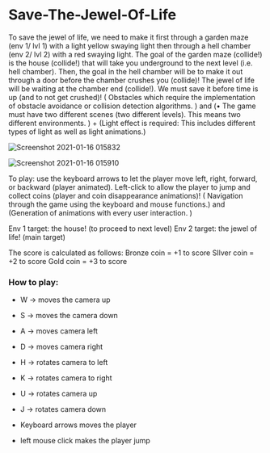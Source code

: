# Save-The-Jewel-Of-Life
To save the jewel of life, we need to make it first through a garden maze (env 1/ lvl 1) with a light yellow swaying light then through a hell chamber (env 2/ lvl 2) with a red swaying light. The goal of the garden maze (collide!) is the house (collide!) that will take you underground to the next level (i.e. hell chamber). Then, the goal in the hell chamber will be to make it out through a door before the chamber crushes you (collide)! The jewel of life will be waiting at the chamber end (collide!). We must save it before time is up (and to not get crushed)!  ( Obstacles which require the implementation of obstacle avoidance or collision detection algorithms. ) and (• The game must have two different scenes (two different levels). This means two different environments. )  +  (Light effect is required: This includes different types of light as well as light animations.)

![Screenshot 2021-01-16 015832](https://user-images.githubusercontent.com/47950134/104790165-73d9c400-579f-11eb-92d7-eadbbb46db96.png)

![Screenshot 2021-01-16 015910](https://user-images.githubusercontent.com/47950134/104790192-8a801b00-579f-11eb-9f26-77d6028c34c3.png)

To play: use the keyboard arrows to let the player move left, right, forward, or backward (player animated). Left-click to allow the player to jump and collect coins (player and coin disappearance animations)! ( Navigation through the game using the keyboard and mouse functions.) and (Generation of animations with every user interaction. )

Env 1 target: the house! (to proceed to next level)
Env 2 target: the jewel of life! (main target)

The score is calculated as follows:
Bronze coin = +1 to score
SIlver coin = +2 to score
Gold coin = +3 to score

### How to play:
- W -> moves the camera up
- S -> moves the camera down
- A -> moves camera left
- D -> moves camera right
- H -> rotates camera to left
- K -> rotates camera to right
- U -> rotates camera up
- J -> rotates camera down

- Keyboard arrows moves the player
- left mouse click makes the player jump

